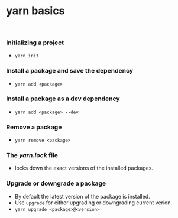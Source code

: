 # yarn basics

&nbsp;

### Initializing a project
* `yarn init`

### Install a package and save the dependency
* `yarn add <package>`

### Install a package as a dev dependency
* `yarn add <package> --dev`

### Remove a package
* `yarn remove <package>`

### The *yarn.lock* file
* locks down the exact versions of the installed packages.

### Upgrade or downgrade a package
* By default the latest version of the package is installed.
* Use `upgrade` for either upgrading or downgrading current verion.
* `yarn upgrade <package>@<version>`
